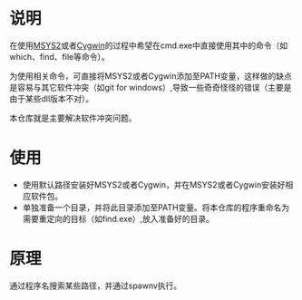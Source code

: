 # 说明

在使用[MSYS2](https://www.msys2.org/)或者[Cygwin](https://cygwin.com/)的过程中希望在cmd.exe中直接使用其中的命令（如which、find、file等命令）。

为使用相关命令，可直接将MSYS2或者Cygwin添加至PATH变量，这样做的缺点是容易与其它软件冲突（如git for windows）,导致一些奇奇怪怪的错误（主要是由于某些dll版本不对）。

本仓库就是主要解决软件冲突问题。

# 使用

- 使用默认路径安装好MSYS2或者Cygwin，并在MSYS2或者Cygwin安装好相应软件包。
- 单独准备一个目录，并将此目录添加至PATH变量。将本仓库的程序重命名为需要重定向的目标（如find.exe）,放入准备好的目录。

# 原理

通过程序名搜索某些路径，并通过spawnv执行。

